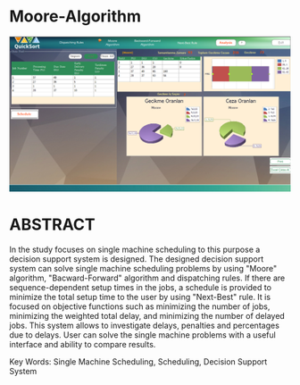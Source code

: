 # Moore-Algorithm


![](Moore_form.png)

#  ABSTRACT

In the study focuses on single machine scheduling to this purpose a decision support system is designed. The designed decision support system can solve single machine scheduling problems by using "Moore" algorithm, "Bacward-Forward" algorithm and dispatching rules. If there are sequence-dependent setup times in the jobs, a schedule is provided to minimize the total setup time to the user by using "Next-Best" rule. It is focused on objective functions such as minimizing the number of jobs, minimizing the weighted total delay, and minimizing the number of delayed jobs. This system allows to investigate delays, penalties and percentages due to delays. User can solve the single machine problems with a useful interface and ability to compare results.

Key Words: Single Machine Scheduling, Scheduling, Decision Support System
